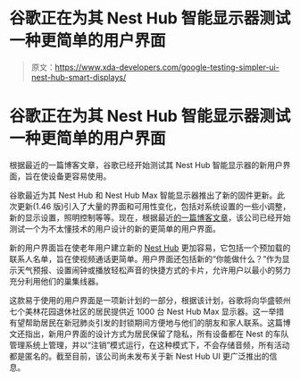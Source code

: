 # 谷歌正在为其 Nest Hub 智能显示器测试一种更简单的用户界面

> 原文：<https://www.xda-developers.com/google-testing-simpler-ui-nest-hub-smart-displays/>

# 谷歌正在为其 Nest Hub 智能显示器测试一种更简单的用户界面

根据最近的一篇博客文章，谷歌已经开始测试其 Nest Hub 智能显示器的新用户界面，旨在使设备更容易使用。

谷歌最近为其 Nest Hub 和 Nest Hub Max 智能显示器推出了新的固件更新。此次更新(1.46 版)引入了大量的界面和可用性变化，包括对系统设置的一些小调整，新的显示设置，照明控制等等。现在，根据最近[的一篇博客文章](https://www.blog.google/products/google-nest/nest-hub-max-covid-19-merrill-garden/)，该公司已经开始测试一个为不太懂技术的用户设计的新的更简单的用户界面。

新的用户界面旨在使老年用户建立新的 [Nest Hub](https://www.xda-developers.com/tag/googlehome-hub/) 更加容易，它包括一个预加载的联系人名单，旨在使视频通话更简单。用户界面还包括新的“你能做什么？”作为显示天气预报、设置闹钟或播放轻松声音的快捷方式的卡片，允许用户以最小的努力充分利用他们的巢集线器。

这款易于使用的用户界面是一项新计划的一部分，根据该计划，谷歌将向华盛顿州七个美林花园退休社区的居民提供近 1000 台 Nest Hub Max 显示器。这一举措有望帮助居民在新冠肺炎引发的封锁期间方便地与他们的朋友和家人联系。这篇博文还指出，新用户界面的设计方式为居民保留了隐私，所有设备都在 Nest 的车队管理系统上管理，并以“注销”模式运行，在这种模式下，不会存储音频，所有活动都是匿名的。截至目前，该公司尚未发布关于新 Nest Hub UI 更广泛推出的信息。